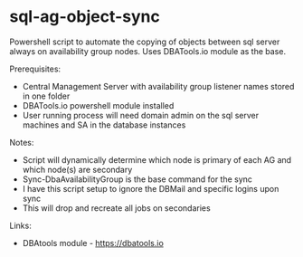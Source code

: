 # sql-ag-object-sync
Powershell script to automate the copying of objects between sql server always on availability group nodes. Uses DBATools.io module as the base.

Prerequisites:
* Central Management Server with availability group listener names stored in one folder
* DBATools.io powershell module installed
* User running process will need domain admin on the sql server machines and SA in the database instances

Notes: 
* Script will dynamically determine which node is primary of each AG and which node(s) are secondary
* Sync-DbaAvailabilityGroup is the base command for the sync
* I have this script setup to ignore the DBMail and specific logins upon sync
* This will drop and recreate all jobs on secondaries

Links:
* DBAtools module - https://dbatools.io
